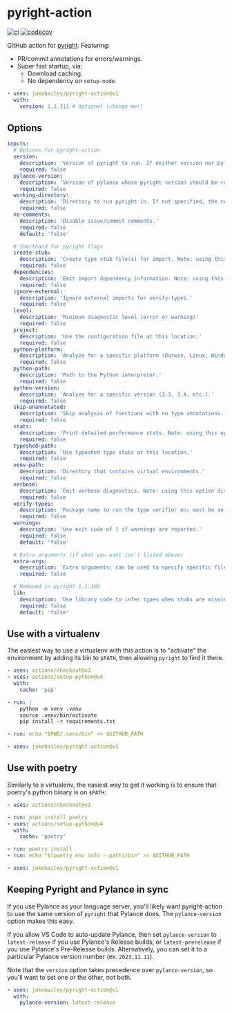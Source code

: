# pyright-action

[![ci](https://github.com/jakebailey/pyright-action/actions/workflows/ci.yml/badge.svg)](https://github.com/jakebailey/pyright-action/actions/workflows/ci.yml)
[![codecov](https://codecov.io/gh/jakebailey/pyright-action/branch/main/graph/badge.svg?token=5OMEFS2LQZ)](https://codecov.io/gh/jakebailey/pyright-action)

GitHub action for [pyright](https://github.com/microsoft/pyright). Featuring:

- PR/commit annotations for errors/warnings.
- Super fast startup, via:
  - Download caching.
  - No dependency on `setup-node`.

```yml
- uses: jakebailey/pyright-action@v1
  with:
    version: 1.1.311 # Optional (change me!)
```

## Options

```yml
inputs:
  # Options for pyright-action
  version:
    description: 'Version of pyright to run. If neither version nor pylance-version are specified, the latest version will be used.'
    required: false
  pylance-version:
    description: 'Version of pylance whose pyright version should be run. Can be latest-release, latest-prerelease, or a specific pylance version. Ignored if version option is specified.'
    required: false
  working-directory:
    description: 'Directory to run pyright in. If not specified, the repo root will be used.'
    required: false
  no-comments:
    description: 'Disable issue/commit comments.'
    required: false
    default: 'false'

  # Shorthand for pyright flags
  create-stub:
    description: 'Create type stub file(s) for import. Note: using this option disables commenting.'
    required: false
  dependencies:
    description: 'Emit import dependency information. Note: using this option disables commenting.'
    required: false
  ignore-external:
    description: 'Ignore external imports for verify-types.'
    required: false
  level:
    description: 'Minimum diagnostic level (error or warning)'
    required: false
  project:
    description: 'Use the configuration file at this location.'
    required: false
  python-platform:
    description: 'Analyze for a specific platform (Darwin, Linux, Windows).'
    required: false
  python-path:
    description: 'Path to the Python interpreter.'
    required: false
  python-version:
    description: 'Analyze for a specific version (3.3, 3.4, etc.).'
    required: false
  skip-unannotated:
    description: 'Skip analysis of functions with no type annotations.'
    required: false
  stats:
    description: 'Print detailed performance stats. Note: using this option disables commenting.'
    required: false
  typeshed-path:
    description: 'Use typeshed type stubs at this location.'
    required: false
  venv-path:
    description: 'Directory that contains virtual environments.'
    required: false
  verbose:
    description: 'Emit verbose diagnostics. Note: using this option disables commenting.'
    required: false
  verify-types:
    description: 'Package name to run the type verifier on; must be an *installed* library. Any score under 100% will fail the build. Using this option disables commenting.'
    required: false
  warnings:
    description: 'Use exit code of 1 if warnings are reported.'
    required: false
    default: 'false'

  # Extra arguments (if what you want isn't listed above)
  extra-args:
    description: 'Extra arguments; can be used to specify specific files to check.'
    required: false

  # Removed in pyright 1.1.303
  lib:
    description: 'Use library code to infer types when stubs are missing.'
    required: false
    default: 'false'
```

## Use with a virtualenv

The easiest way to use a virtualenv with this action is to "activate" the
environment by adding its bin to `$PATH`, then allowing `pyright` to find it
there.

```yml
- uses: actions/checkout@v3
- uses: actions/setup-python@v4
  with:
    cache: 'pip'

- run: |
    python -m venv .venv
    source .venv/bin/activate
    pip install -r requirements.txt

- run: echo "$PWD/.venv/bin" >> $GITHUB_PATH

- uses: jakebailey/pyright-action@v1
```

## Use with poetry

Similarly to a virtualenv, the easiest way to get it working is to ensure that
poetry's python binary is on `$PATH`:

```yml
- uses: actions/checkout@v3

- run: pipx install poetry
- uses: actions/setup-python@v4
  with:
    cache: 'poetry'

- run: poetry install
- run: echo "$(poetry env info --path)/bin" >> $GITHUB_PATH

- uses: jakebailey/pyright-action@v1
```

## Keeping Pyright and Pylance in sync

If you use Pylance as your language server, you'll likely want pyright-action to
use the same version of `pyright` that Pylance does. The `pylance-version`
option makes this easy.

If you allow VS Code to auto-update Pylance, then set `pylance-version` to
`latest-release` if you use Pylance's Release builds, or `latest-prerelease` if
you use Pylance's Pre-Release builds. Alternatively, you can set it to a
particular Pylance version number (ex. `2023.11.11`).

Note that the `version` option takes precedence over `pylance-version`, so
you'll want to set one or the other, not both.

```yml
- uses: jakebailey/pyright-action@v1
  with:
    pylance-version: latest-release
```
